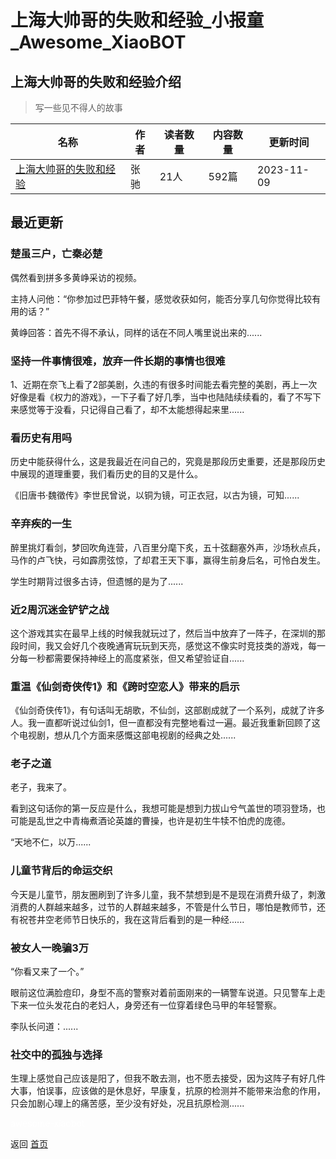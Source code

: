 # 上海大帅哥的失败和经验_小报童_Awesome_XiaoBOT

## 上海大帅哥的失败和经验介绍
> 写一些见不得人的故事  
  


|名称|作者|读者数量|内容数量|更新时间|
|---|---|---|---|---|
|[上海大帅哥的失败和经验](https://xiaobot.net/p/dashuaige?refer=9c3f1c95-a052-465a-9902-f6d75080262a)|张驰|21人|592篇|2023-11-09|

## 最近更新
### 楚虽三户，亡秦必楚

偶然看到拼多多黄峥采访的视频。

主持人问他：“你参加过巴菲特午餐，感觉收获如何，能否分享几句你觉得比较有用的话？”

黄峥回答：首先不得不承认，同样的话在不同人嘴里说出来的......

### 坚持一件事情很难，放弃一件长期的事情也很难

1、近期在奈飞上看了2部美剧，久违的有很多时间能去看完整的美剧，再上一次好像是看《权力的游戏》，一下子看了好几季，当中也陆陆续续看的，看了不写下来感觉等于没看，只记得自己看了，却不太能想得起来里......

### 看历史有用吗

历史中能获得什么，这是我最近在问自己的，究竟是那段历史重要，还是那段历史中展现的道理重要，我们看历史的目的又是什么。

《旧唐书·魏徵传》李世民曾说，以铜为镜，可正衣冠，以古为镜，可知......

### 辛弃疾的一生

醉里挑灯看剑，梦回吹角连营，八百里分麾下炙，五十弦翻塞外声，沙场秋点兵，马作的卢飞快，弓如霹雳弦惊，了却君王天下事，赢得生前身后名，可怜白发生。

学生时期背过很多古诗，但遗憾的是为了......

### 近2周沉迷金铲铲之战

这个游戏其实在最早上线的时候我就玩过了，然后当中放弃了一阵子，在深圳的那段时间，我又会好几个夜晚通宵玩玩到天亮，感觉这不像实时竞技类的游戏，每一分每一秒都需要保持神经上的高度紧张，但又希望验证自......

### 重温《仙剑奇侠传1》和《跨时空恋人》带来的启示

《仙剑奇侠传1》，有句话叫无胡歌，不仙剑，这部剧成就了一个系列，成就了许多人。我一直都听说过仙剑1，但一直都没有完整地看过一遍。最近我重新回顾了这个电视剧，想从几个方面来感慨这部电视剧的经典之处......

### 老子之道

老子，我来了。

看到这句话你的第一反应是什么，我想可能是想到力拔山兮气盖世的项羽登场，也可能是乱世之中青梅煮酒论英雄的曹操，也许是初生牛犊不怕虎的庞德。

“天地不仁，以万......

### 儿童节背后的命运交织

今天是儿童节，朋友圈刷到了许多儿童，我不禁想到是不是现在消费升级了，刺激消费的人群越来越多，过节的人群越来越多，不管是什么节日，哪怕是教师节，还有祝苍井空老师节日快乐的，我在这背后看到的是一种经......

### 被女人一晚骗3万

“你看又来了一个。”

眼前这位满脸痘印，身型不高的警察对着前面刚来的一辆警车说道。只见警车上走下来一位头发花白的老妇人，身旁还有一位穿着绿色马甲的年轻警察。

李队长问道：......

### 社交中的孤独与选择

生理上感觉自己应该是阳了，但我不敢去测，也不愿去接受，因为这阵子有好几件大事，怕误事，应该做的是休息好，早康复，抗原的检测并不能带来治愈的作用，只会加剧心理上的痛苦感，至少没有好处，况且抗原检测......


<a href="https://github.com/Reno9527/awesome-xiaobot" style="color: white; text-decoration: none;">awesome-xiaobot</a>

返回 [首页](../README.md)
